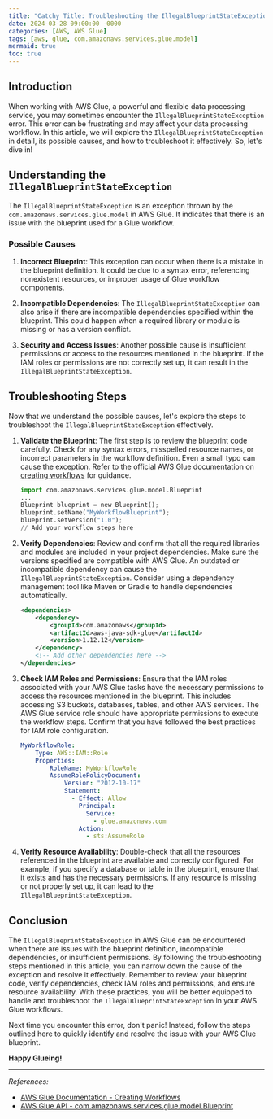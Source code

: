 ```yaml
---
title: "Catchy Title: Troubleshooting the IllegalBlueprintStateException in AWS Glue"
date: 2024-03-28 09:00:00 -0000
categories: [AWS, AWS Glue]
tags: [aws, glue, com.amazonaws.services.glue.model]
mermaid: true
toc: true
---
```



## Introduction
When working with AWS Glue, a powerful and flexible data processing service, you may sometimes encounter the `IllegalBlueprintStateException` error. This error can be frustrating and may affect your data processing workflow. In this article, we will explore the `IllegalBlueprintStateException` in detail, its possible causes, and how to troubleshoot it effectively. So, let's dive in!

## Understanding the `IllegalBlueprintStateException`
The `IllegalBlueprintStateException` is an exception thrown by the `com.amazonaws.services.glue.model` in AWS Glue. It indicates that there is an issue with the blueprint used for a Glue workflow. 

### Possible Causes
1. **Incorrect Blueprint**: This exception can occur when there is a mistake in the blueprint definition. It could be due to a syntax error, referencing nonexistent resources, or improper usage of Glue workflow components.

2. **Incompatible Dependencies**: The `IllegalBlueprintStateException` can also arise if there are incompatible dependencies specified within the blueprint. This could happen when a required library or module is missing or has a version conflict.

3. **Security and Access Issues**: Another possible cause is insufficient permissions or access to the resources mentioned in the blueprint. If the IAM roles or permissions are not correctly set up, it can result in the `IllegalBlueprintStateException`.

## Troubleshooting Steps
Now that we understand the possible causes, let's explore the steps to troubleshoot the `IllegalBlueprintStateException` effectively.

1. **Validate the Blueprint**: The first step is to review the blueprint code carefully. Check for any syntax errors, misspelled resource names, or incorrect parameters in the workflow definition. Even a small typo can cause the exception. Refer to the official AWS Glue documentation on [creating workflows](https://docs.aws.amazon.com/glue/latest/dg/add-job-workflow.html) for guidance.

    ```python
    import com.amazonaws.services.glue.model.Blueprint
    ...
    Blueprint blueprint = new Blueprint();
    blueprint.setName("MyWorkflowBlueprint");
    blueprint.setVersion("1.0");
    // Add your workflow steps here
    ```

2. **Verify Dependencies**: Review and confirm that all the required libraries and modules are included in your project dependencies. Make sure the versions specified are compatible with AWS Glue. An outdated or incompatible dependency can cause the `IllegalBlueprintStateException`. Consider using a dependency management tool like Maven or Gradle to handle dependencies automatically.

    ```xml
    <dependencies>
        <dependency>
            <groupId>com.amazonaws</groupId>
            <artifactId>aws-java-sdk-glue</artifactId>
            <version>1.12.12</version>
        </dependency>
        <!-- Add other dependencies here -->
    </dependencies>
    ```

3. **Check IAM Roles and Permissions**: Ensure that the IAM roles associated with your AWS Glue tasks have the necessary permissions to access the resources mentioned in the blueprint. This includes accessing S3 buckets, databases, tables, and other AWS services. The AWS Glue service role should have appropriate permissions to execute the workflow steps. Confirm that you have followed the best practices for IAM role configuration.

    ```yaml
    MyWorkflowRole:
        Type: AWS::IAM::Role
        Properties:
            RoleName: MyWorkflowRole
            AssumeRolePolicyDocument:
                Version: "2012-10-17"
                Statement:
                  - Effect: Allow
                    Principal:
                      Service:
                        - glue.amazonaws.com
                    Action:
                      - sts:AssumeRole
    ```

4. **Verify Resource Availability**: Double-check that all the resources referenced in the blueprint are available and correctly configured. For example, if you specify a database or table in the blueprint, ensure that it exists and has the necessary permissions. If any resource is missing or not properly set up, it can lead to the `IllegalBlueprintStateException`.

## Conclusion
The `IllegalBlueprintStateException` in AWS Glue can be encountered when there are issues with the blueprint definition, incompatible dependencies, or insufficient permissions. By following the troubleshooting steps mentioned in this article, you can narrow down the cause of the exception and resolve it effectively. Remember to review your blueprint code, verify dependencies, check IAM roles and permissions, and ensure resource availability. With these practices, you will be better equipped to handle and troubleshoot the `IllegalBlueprintStateException` in your AWS Glue workflows.

Next time you encounter this error, don't panic! Instead, follow the steps outlined here to quickly identify and resolve the issue with your AWS Glue blueprint.

**Happy Glueing!**

---
*References:*
- [AWS Glue Documentation - Creating Workflows](https://docs.aws.amazon.com/glue/latest/dg/add-job-workflow.html)
- [AWS Glue API - com.amazonaws.services.glue.model.Blueprint](https://docs.aws.amazon.com/glue/latest/awsapi/api-Blueprint.html)